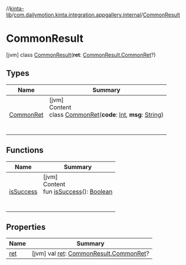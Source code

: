 //[kinta-lib](../../../index.md)/[com.dailymotion.kinta.integration.appgallery.internal](../index.md)/[CommonResult](index.md)



# CommonResult  
 [jvm] class [CommonResult](index.md)(**ret**: [CommonResult.CommonRet](-common-ret/index.md)?)   


## Types  
  
|  Name |  Summary | 
|---|---|
| <a name="com.dailymotion.kinta.integration.appgallery.internal/CommonResult.CommonRet///PointingToDeclaration/"></a>[CommonRet](-common-ret/index.md)| <a name="com.dailymotion.kinta.integration.appgallery.internal/CommonResult.CommonRet///PointingToDeclaration/"></a>[jvm]  <br>Content  <br>class [CommonRet](-common-ret/index.md)(**code**: [Int](https://kotlinlang.org/api/latest/jvm/stdlib/kotlin/-int/index.html), **msg**: [String](https://kotlinlang.org/api/latest/jvm/stdlib/kotlin/-string/index.html))  <br><br><br>|


## Functions  
  
|  Name |  Summary | 
|---|---|
| <a name="com.dailymotion.kinta.integration.appgallery.internal/CommonResult/isSuccess/#/PointingToDeclaration/"></a>[isSuccess](is-success.md)| <a name="com.dailymotion.kinta.integration.appgallery.internal/CommonResult/isSuccess/#/PointingToDeclaration/"></a>[jvm]  <br>Content  <br>fun [isSuccess](is-success.md)(): [Boolean](https://kotlinlang.org/api/latest/jvm/stdlib/kotlin/-boolean/index.html)  <br><br><br>|


## Properties  
  
|  Name |  Summary | 
|---|---|
| <a name="com.dailymotion.kinta.integration.appgallery.internal/CommonResult/ret/#/PointingToDeclaration/"></a>[ret](ret.md)| <a name="com.dailymotion.kinta.integration.appgallery.internal/CommonResult/ret/#/PointingToDeclaration/"></a> [jvm] val [ret](ret.md): [CommonResult.CommonRet](-common-ret/index.md)?   <br>|


